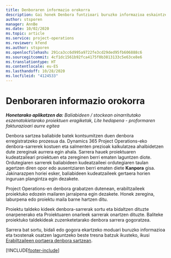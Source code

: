 ```yaml
---
title: Denboraren informazio orokorra
description: Gai honek Denbora funtzioari buruzko informazioa eskaintzen du Dynamics 365 Project Operations-en.
author: stsporen
manager: AnnBe
ms.date: 10/02/2020
ms.topic: article
ms.service: project-operations
ms.reviewer: kfend
ms.author: stsporen
ms.openlocfilehash: 291ca3cc6d995a9722fe3cd29ded95fb606888c6
ms.sourcegitcommit: 4cf1dc1561b92fca4175f0b3813133c5e63ce8e6
ms.translationtype: HT
ms.contentlocale: eu-ES
ms.lasthandoff: 10/28/2020
ms.locfileid: "4124533"
---
```

# <a name="time-overview"></a>Denboraren informazio orokorra

_**Honetarako aplikatzen da:** Baliabideen / stockean oinarritutako eszenatokietarako proiektuen eragiketak, Lite hedapena - proformaren fakturazioari aurre egitea_

Denbora sartzea baliabide batek kontsumitzen duen denbora erregistratzeko prozesua da. Dynamics 365 Project Operations-eko denbora-sarrerek kostuen eta salmenten prezioak kalkulatzea ahalbidetzen dute zereginak aurrera egin ahala. Sarrera hauek proiektuaren kudeatzaileari proiektuen eta zereginen berri ematen laguntzen diote. Ordutegiaren sarrerek baliabideen kudeatzaileei ordutegiaren taulan agertzen diren opor edo ausentziaren berri ematen diete **Kanpora** gisa. Jakinarazpen horiei esker, baliabideen kudeatzaileek gertaera horien inguruan plangintza egin dezakete.

Project Operations-en denbora grabatzen dutenean, erabiltzaileek proiektuko edozein mailaren jarraipena egin dezakete. Honek zeregina, laburpena edo proiektu maila barne hartzen ditu.

Proiektu taldeko kideek denbora-sarrerak sortu eta bidaltzen dituzte onarpenerako eta Proiektuaren onarleek sarrerak onartzen dituzte. Baliteke proiektuko taldekideak zuzenketetarako denbora sarrera gogoratzea.

Sarrera bat sortu, bidali edo gogora ekartzeko moduari buruzko informazioa eta txostenak osatzen laguntzeko beste tresna batzuk ikusteko, ikusi [Erabiltzaileen portaera denbora sartzean](ui-behavior-time.md).



[!INCLUDE[footer-include](../includes/footer-banner.md)]